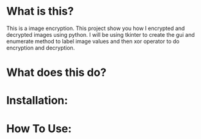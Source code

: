 # What is this?
This is a image encryption. This project show you how I encrypted and decrypted images using python. I will be using tkinter to create the gui and enumerate method to label image values and then xor operator to do encryption and decryption.

# What does this do?

# Installation:

# How To Use:
